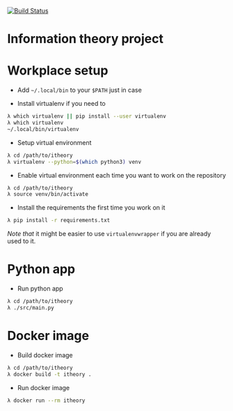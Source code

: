 [![Build Status](https://travis-ci.org/walking-turtle/itheory.svg?branch=master)](https://travis-ci.org/walking-turtle/itheory)

# Information theory project

# Workplace setup

* Add `~/.local/bin` to your `$PATH` just in case

* Install virtualenv if you need to

```sh
λ which virtualenv || pip install --user virtualenv
λ which virtualenv
~/.local/bin/virtualenv
```

* Setup virtual environment

```sh
λ cd /path/to/itheory
λ virtualenv --python=$(which python3) venv
```

* Enable virtual environment each time you want to work on the repository

```sh
λ cd /path/to/itheory
λ source venv/bin/activate
```

* Install the requirements the first time you work on it

```sh
λ pip install -r requirements.txt
```

*Note that* it might be easier to use `virtualenvwrapper` if you are already
used to it.

# Python app

* Run python app

```sh
λ cd /path/to/itheory
λ ./src/main.py
```

# Docker image

* Build docker image

```sh
λ cd /path/to/itheory
λ docker build -t itheory .
```

* Run docker image

```sh
λ docker run --rm itheory
```
